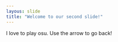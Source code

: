 ```yaml
---
layous: slide
title: "Welcome to our second slide!"
---
```

I love to play osu.
Use the arrow to go back!
